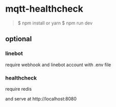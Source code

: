 # mqtt-healthcheck
> $ npm install
or yarn
> $ npm run dev

## optional
### linebot
require webhook and linebot account with .env file

### healthcheck
require redis

and serve at http://localhost:8080

